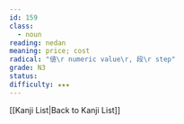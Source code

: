 ```yaml
---
id: 159
class:
  - noun
reading: nedan
meaning: price; cost
radical: "値\r numeric value\r, 段\r step"
grade: N3
status:
difficulty: ★★★
---
```

[[Kanji List|Back to Kanji List]]